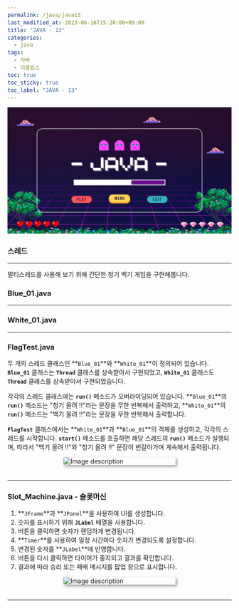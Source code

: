 ```yaml
---
permalink: /java/java13
last_modified_at: 2023-06-16T15:20:00+09:00
title: "JAVA - 13"
categories:
  - java
tags:
  - 자바
  - 이클립스
toc: true
toc_sticky: true
toc_label: "JAVA - 13"
---
```


![img](/images/java/java.jpg)

### 스레드

<script src="https://gist.github.com/junyihong/aa9dbca6c34932777ea9c7864e807d3c.js"></script>

---

멀티스레드를 사용해 보기 위해 간단한 청기 백기 게임을 구현해봅니다.

### Blue_01.java

<script src="https://gist.github.com/junyihong/efd987dd978f8e9d52c8c5747e6ec399.js"></script>

---
### White_01.java

<script src="https://gist.github.com/junyihong/4c2be3b0cda35362e424162bcf67b926.js"></script>

---

### FlagTest.java

<script src="https://gist.github.com/junyihong/d7135c0a7ca4439527793444dd8fbc2a.js"></script>

두 개의 스레드 클래스인 **`Blue_01`**와 **`White_01`**이 정의되어 있습니다. **`Blue_01`** 클래스는 **`Thread`** 클래스를 상속받아서 구현되었고, **`White_01`** 클래스도 **`Thread`** 클래스를 상속받아서 구현되었습니다.

각각의 스레드 클래스에는 **`run()`** 메소드가 오버라이딩되어 있습니다. **`Blue_01`**의 **`run()`** 메소드는 "청기 올려 !!"라는 문장을 무한 반복해서 출력하고, **`White_01`**의 **`run()`** 메소드는 "백기 올려 !!"라는 문장을 무한 반복해서 출력합니다.

**`FlagTest`** 클래스에서는 **`White_01`**과 **`Blue_01`**의 객체를 생성하고, 각각의 스레드를 시작합니다. **`start()`** 메소드를 호출하면 해당 스레드의 **`run()`** 메소드가 실행되며, 따라서 "백기 올려 !!"와 "청기 올려 !!" 문장이 번갈아가며 계속해서 출력됩니다.

<div style=" display : flex; justify-content: center;">
	<img src="{{site.baseurl}}/images/java/7.png" alt="Image description" style="width: 50%; height: 50%; margin-bottom: 20px; box-shadow: 3px 3px 6px rgba(0,0,0,0.4);">
</div>

---

### Slot_Machine.java - 슬롯머신

<script src="https://gist.github.com/junyihong/beec1ad1e821c597f18b40336a95e675.js"></script>

1. **`JFrame`**과 **`JPanel`**을 사용하여 UI를 생성합니다.
2. 숫자를 표시하기 위해 **`JLabel`** 배열을 사용합니다.
3. 버튼을 클릭하면 숫자가 랜덤하게 변경됩니다.
4. **`Timer`**를 사용하여 일정 시간마다 숫자가 변경되도록 설정합니다.
5. 변경된 숫자를 **`JLabel`**에 반영합니다.
6. 버튼을 다시 클릭하면 타이머가 중지되고 결과를 확인합니다.
7. 결과에 따라 승리 또는 패배 메시지를 팝업 창으로 표시합니다.

<div style=" display : flex; justify-content: center;">
	<img src="{{site.baseurl}}/images/java/8.png" alt="Image description" style="width: 50%; height: 50%; margin-bottom: 20px; box-shadow: 3px 3px 6px rgba(0,0,0,0.4);">
</div>

---
